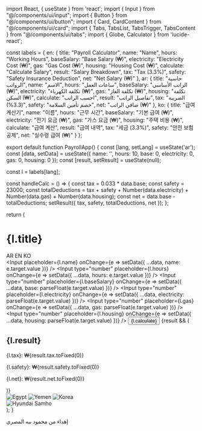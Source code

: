 import React, { useState } from 'react'; import { Input } from "@/components/ui/input"; import { Button } from "@/components/ui/button"; import { Card, CardContent } from "@/components/ui/card"; import { Tabs, TabsList, TabsTrigger, TabsContent } from "@/components/ui/tabs"; import { Globe, Calculator } from 'lucide-react';

const labels = { en: { title: "Payroll Calculator", name: "Name", hours: "Working Hours", baseSalary: "Base Salary (₩)", electricity: "Electricity Cost (₩)", gas: "Gas Cost (₩)", housing: "Housing Cost (₩)", calculate: "Calculate Salary", result: "Salary Breakdown", tax: "Tax (3.3%)", safety: "Safety Insurance Deduction", net: "Net Salary (₩)" }, ar: { title: "حاسبة الرواتب", name: "الاسم", hours: "ساعات العمل", baseSalary: "الراتب الأساسي (₩)", electricity: "تكلفة الكهرباء (₩)", gas: "تكلفة الغاز (₩)", housing: "تكلفة السكن (₩)", calculate: "احسب الراتب", result: "تفاصيل الراتب", tax: "الضريبة (3.3%)", safety: "خصم تأمين السلامة", net: "صافي الراتب (₩)" }, ko: { title: "급여 계산기", name: "이름", hours: "근무 시간", baseSalary: "기본 급여 (₩)", electricity: "전기 요금 (₩)", gas: "가스 요금 (₩)", housing: "주택 비용 (₩)", calculate: "급여 계산", result: "급여 내역", tax: "세금 (3.3%)", safety: "안전 보험 공제", net: "실수령 급여 (₩)" } };

export default function PayrollApp() { const [lang, setLang] = useState('ar'); const [data, setData] = useState({ name: '', hours: 10, base: 0, electricity: 0, gas: 0, housing: 0 }); const [result, setResult] = useState(null);

const l = labels[lang];

const handleCalc = () => { const tax = 0.033 * data.base; const safety = 23000; const totalDeductions = tax + safety + Number(data.electricity) + Number(data.gas) + Number(data.housing); const net = data.base - totalDeductions; setResult({ tax, safety, totalDeductions, net }); };

return ( <div className="min-h-screen p-4 bg-gray-100"> <div className="flex justify-between items-center mb-4"> <h1 className="text-2xl font-bold">{l.title}</h1> <Tabs defaultValue={lang} onValueChange={setLang}> <TabsList> <TabsTrigger value="ar">AR</TabsTrigger> <TabsTrigger value="en">EN</TabsTrigger> <TabsTrigger value="ko">KO</TabsTrigger> </TabsList> </Tabs> </div> <Card className="max-w-2xl mx-auto"> <CardContent className="space-y-4 pt-6"> <Input placeholder={l.name} onChange={e => setData({ ...data, name: e.target.value })} /> <Input type="number" placeholder={l.hours} onChange={e => setData({ ...data, hours: e.target.value })} /> <Input type="number" placeholder={l.baseSalary} onChange={e => setData({ ...data, base: parseFloat(e.target.value) })} /> <Input type="number" placeholder={l.electricity} onChange={e => setData({ ...data, electricity: parseFloat(e.target.value) })} /> <Input type="number" placeholder={l.gas} onChange={e => setData({ ...data, gas: parseFloat(e.target.value) })} /> <Input type="number" placeholder={l.housing} onChange={e => setData({ ...data, housing: parseFloat(e.target.value) })} /> <Button className="w-full" onClick={handleCalc}>{l.calculate}</Button> {result && ( <div className="mt-4 bg-white p-4 rounded shadow"> <h2 className="font-semibold mb-2">{l.result}</h2> <p>{l.tax}: ₩{result.tax.toFixed(0)}</p> <p>{l.safety}: ₩{result.safety.toFixed(0)}</p> <p>{l.net}: ₩{result.net.toFixed(0)}</p> </div> )} </CardContent> </Card> <div className="mt-6 flex justify-center space-x-4"> <img src="/flags/egypt.png" alt="Egypt" className="w-10 h-7 rounded" /> <img src="/flags/yemen.png" alt="Yemen" className="w-10 h-7 rounded" /> <img src="/flags/south-korea.png" alt="Korea" className="w-10 h-7 rounded" /> </div> <div className="mt-4 text-center"> <img src="/hyundai-samho-logo.png" alt="Hyundai Samho" className="mx-auto h-12" /> </div> </div> ); }

<div className="mt-6 text-center text-2xl font-bold text-red-600">
  إهداء من محمود بيه المصري
</div>
